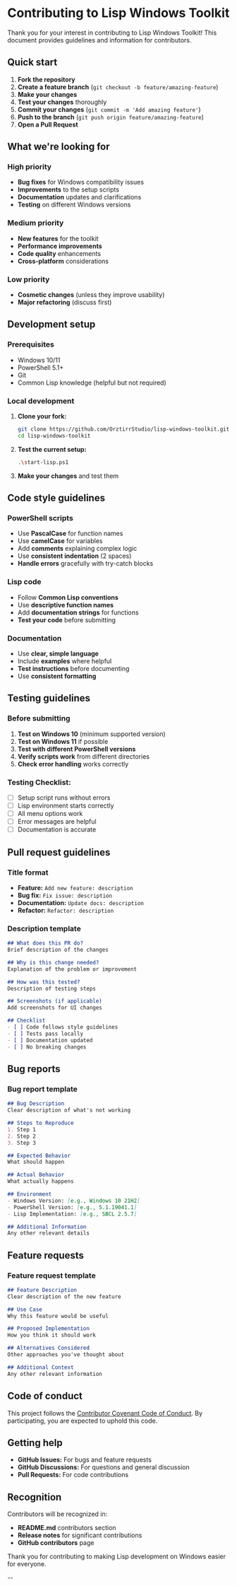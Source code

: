 # Contributing to Lisp Windows Toolkit

Thank you for your interest in contributing to Lisp Windows Toolkit! This document provides guidelines and information for contributors.

## Quick start

1. **Fork the repository**
2. **Create a feature branch** (`git checkout -b feature/amazing-feature`)
3. **Make your changes**
4. **Test your changes** thoroughly
5. **Commit your changes** (`git commit -m 'Add amazing feature'`)
6. **Push to the branch** (`git push origin feature/amazing-feature`)
7. **Open a Pull Request**

## What we're looking for

### High priority
- **Bug fixes** for Windows compatibility issues
- **Improvements** to the setup scripts
- **Documentation** updates and clarifications
- **Testing** on different Windows versions

### Medium priority
- **New features** for the toolkit
- **Performance improvements**
- **Code quality** enhancements
- **Cross-platform** considerations

### Low priority
- **Cosmetic changes** (unless they improve usability)
- **Major refactoring** (discuss first)

## Development setup

### Prerequisites
- Windows 10/11
- PowerShell 5.1+
- Git
- Common Lisp knowledge (helpful but not required)

### Local development
1. **Clone your fork:**
   ```bash
   git clone https://github.com/OrztirrStudio/lisp-windows-toolkit.git
   cd lisp-windows-toolkit
   ```

2. **Test the current setup:**
   ```bash
   .\start-lisp.ps1
   ```

3. **Make your changes** and test them

## Code style guidelines

### PowerShell scripts
- Use **PascalCase** for function names
- Use **camelCase** for variables
- Add **comments** explaining complex logic
- Use **consistent indentation** (2 spaces)
- **Handle errors** gracefully with try-catch blocks

### Lisp code
- Follow **Common Lisp conventions**
- Use **descriptive function names**
- Add **documentation strings** for functions
- **Test your code** before submitting

### Documentation
- Use **clear, simple language**
- Include **examples** where helpful
- **Test instructions** before documenting
- Use **consistent formatting**

## Testing guidelines

### Before submitting
1. **Test on Windows 10** (minimum supported version)
2. **Test on Windows 11** if possible
3. **Test with different PowerShell versions**
4. **Verify scripts work** from different directories
5. **Check error handling** works correctly

### **Testing Checklist:**
- [ ] Setup script runs without errors
- [ ] Lisp environment starts correctly
- [ ] All menu options work
- [ ] Error messages are helpful
- [ ] Documentation is accurate

## Pull request guidelines

### Title format
- **Feature:** `Add new feature: description`
- **Bug fix:** `Fix issue: description`
- **Documentation:** `Update docs: description`
- **Refactor:** `Refactor: description`

### Description template
```markdown
## What does this PR do?
Brief description of the changes

## Why is this change needed?
Explanation of the problem or improvement

## How was this tested?
Description of testing steps

## Screenshots (if applicable)
Add screenshots for UI changes

## Checklist
- [ ] Code follows style guidelines
- [ ] Tests pass locally
- [ ] Documentation updated
- [ ] No breaking changes
```

## Bug reports

### Bug report template
```markdown
## Bug Description
Clear description of what's not working

## Steps to Reproduce
1. Step 1
2. Step 2
3. Step 3

## Expected Behavior
What should happen

## Actual Behavior
What actually happens

## Environment
- Windows Version: [e.g., Windows 10 21H2]
- PowerShell Version: [e.g., 5.1.19041.1]
- Lisp Implementation: [e.g., SBCL 2.5.7]

## Additional Information
Any other relevant details
```

## Feature requests

### Feature request template
```markdown
## Feature Description
Clear description of the new feature

## Use Case
Why this feature would be useful

## Proposed Implementation
How you think it should work

## Alternatives Considered
Other approaches you've thought about

## Additional Context
Any other relevant information
```

## Code of conduct

This project follows the [Contributor Covenant Code of Conduct](CODE_OF_CONDUCT.md). By participating, you are expected to uphold this code.

## Getting help

- **GitHub Issues:** For bugs and feature requests
- **GitHub Discussions:** For questions and general discussion
- **Pull Requests:** For code contributions

## Recognition

Contributors will be recognized in:
- **README.md** contributors section
- **Release notes** for significant contributions
- **GitHub contributors** page

Thank you for contributing to making Lisp development on Windows easier for everyone.

--